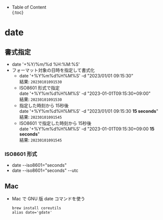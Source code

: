 - Table of Content  
{:toc}

# date

## 書式指定

* date '+%Y/%m/%d %H:%M:%S'
* フォーマット対象の日時を指定して書式化
  * date '+%Y%m%d%H%M%S' -d "2023/01/01 09:15:30"  
    結果: `20230101091530`
  * ISO8601 形式で指定  
    date '+%Y%m%d%H%M%S' -d "2023-01-01T09:15:30+09:00"  
    結果: `20230101091530`
  * 指定した時刻から 15秒後  
    date '+%Y%m%d%H%M%S' -d "2023/01/01 09:15:30 **15 seconds**"  
    結果: `20230101091545`
  * ISO8601 で指定した時刻から 15秒後  
    date '+%Y%m%d%H%M%S' -d "2023-01-01T09:15:30+09:00 **15 seconds**"  
    結果: `20230101091545`

### ISO8601 形式

* date --iso8601="seconds"
* date --iso8601="seconds" --utc

## Mac

* Mac で GNU 版 date コマンドを使う  
  ```
  brew install coreutils
  alias date='gdate'
  ```
